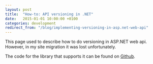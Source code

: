 ```yaml
---
layout: post
title:  "How-to: API versioning in .NET"
date:   2015-01-01 10:00:00 +0100
categories: development
redirect_from: "/blog/implementing-versioning-in-asp.net-web-api"
---
```


This page used to describe how to do versioning in ASP.NET web api. However, in my site migration it was lost unfortunately. 

The code for the library that supports it can be found on [Github](https://github.com/Sebazzz/SDammann.WebApi.Versioning).
